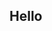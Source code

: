 ## Hello

<!--
**This profile for temporary projects

Plugins :

1- Dules (1v1)

A plugin focused on gameplay and dueling accuracy.

/duel
Opens a list of online players. You can choose who you want to challenge and duel, as shown in the attached images.
It displays each player's total wins and losses, as well as their winning ratings.
After selecting a challenger, a message appears for the challenger to accept or decline the round, as shown in the images.
Then, players are drawn into the round, and the round's scoreboard is displayed.
Then, the results are displayed, indicating the victory or loss of both parties.
Additionally, players' positions and items are saved before the game begins, and after the game ends, they are returned to the designated lobby with their items.

Commands:
/duelsetup <spawn1:spawn2:lobby> - Specifies the lobby and starting location fight
/duelstats <player> - Displays any player's or your own stats
/duel - Opens the menu
/duel <player> - Sends invite to fight directly to any player
/duelaccept - Accepts the round
/dueldeny - Declines the round

Files :
config.yml - File to save the lobby and the locations where you start fighting.
duels.yml
stats.yml - File to store players' win and loss information and add a firewall to it when the player changes his name.

The attached images are in a file called dules.



2 - SkyPvP

A game that focuses on gameplay and the precision of its game system.

- Kit System
- System for looting in random boxes with different levels
- Also a vision system for random boxes
- custom items

Commands :
/kit - open menus of kit
/pos1 - Set position 1 for loot box spawn region
/pos2 - Set position 2 for loot box spawn region
/lootadd <yellow|green|black> - open menus to add items in loot boxes
/lootremove - open menu to remove items
/lootclear - Clear all loot boxes from the map
/excludepos1 - Set position 1 for excluded region
/excludepos2 - Set position 2 for excluded region
/excludeclear - Clear all excluded regions
/excludelist - List all excluded regions
/clearitems - Clear (This includes items and holograms)
/lootdesign <yellow/green/black> - Spawn a design loot box with hologram ( perfview chests )
/designreload - Reload design boxes configuration

Files :
lootbox_items.yml
lootbox_regions.yml
player-kits.yml
design_boxes.yml

The attached images are in a file called SkyPvP.
There are a lot of details and description but this is the summary.


3 - Battlepass
Commands:
/battlepass addxp <player <amount> - Add XP to player
/battlepass setlevel <player> <level> - Set Player level
/battlepass info <palyer> - Show player info

papi :
%battlepass_level%
%battlepass_progressbar%
%battlepass_progress%

Saving player data in playerdata.yml via UUID making it easier to track a player's name if it changes .
The attached images are in a file called Battlepass.



4- Profile
The attached images are in a file called  Profile.


5 - Discordlink
Commands :
/link <code> - link your account in mincraft with discord. as shown in the Embed
The attached images are in a file called Discordlink.


6 - Managerplayer
Commands :
/manage <player> - open manage menu
The attached images are in a file called Managerplayer.


7 - Shop
The attached images are in a file called Shop.

-->
